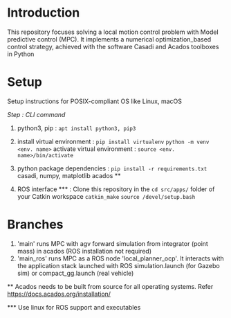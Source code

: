 # Introduction 
This repository focuses solving a local motion control problem with Model predictive control (MPC).
It implements a  numerical optimization_based control strategy, achieved with the software Casadi and Acados toolboxes in Python 

# Setup
Setup instructions for POSIX-compliant OS like Linux, macOS

*Step                           : CLI command*
1. python3, pip                 : ```apt install python3, pip3```
2. install virtual environment  : ```pip install virtualenv```
                                  ```python -m venv <env. name>```
   activate virtual environment : ```source <env. name>/bin/activate```
                                         
3. python package dependencies  : ```pip install -r requirements.txt```
   casadi, numpy, matplotlib
   acados **

4. ROS interface  ***           : Clone this repository in the ```cd src/apps/``` folder of your Catkin workspace 
                                   ```catkin_make```
                                   ```source /devel/setup.bash```

# Branches
1. 'main' runs MPC with agv forward simulation from integrator (point mass) in acados (ROS installation not required)
2. 'main_ros' runs MPC  as a ROS node 'local_planner_ocp'.
   It interacts with the application stack launched with ROS simulation.launch (for Gazebo sim)
   or compact_gg.launch (real vehicle)

** Acados needs to be built from source for all operating systems. 
Refer https://docs.acados.org/installation/

*** Use linux for ROS support and executables

